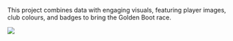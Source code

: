 This project combines data with engaging visuals, featuring player images, club colours, and badges to bring the Golden Boot race.

![](https://github.com/Siphe247/Animations-of-top-10-goalscorers-in-the-Premier-League/blob/ff27a5f8ccd38bc5241898e2f8956eea5145b3f2/Premier_League_2024-25_Top_Scorers.gif)

